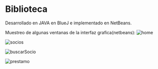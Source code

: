 # Biblioteca
Desarrollado en JAVA en BlueJ e implementado en NetBeans.

Muestreo de algunas ventanas de la interfaz grafica(netbeans):
![home](https://user-images.githubusercontent.com/99621140/161368631-d90631c6-fe60-45e9-9f49-4c7c7224cc5f.jpg)

![socios](https://user-images.githubusercontent.com/99621140/161368693-bae0bcab-e1ab-4b68-aed9-f96718b3ca8e.jpg)

![buscarSocio](https://user-images.githubusercontent.com/99621140/161368848-a61f465c-0dde-4a5e-9087-d307adfb84a0.jpg)

![prestamo](https://user-images.githubusercontent.com/99621140/161368768-99944691-6ed8-467f-ad1d-8134c6948f8c.jpg)




